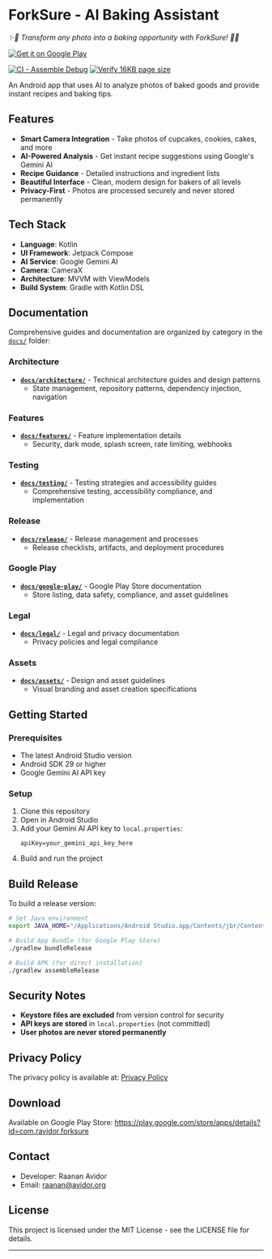 # ForkSure - AI Baking Assistant
*✨🧁 Transform any photo into a baking opportunity with ForkSure! 🧁✨*

[![Get it on Google Play](https://img.shields.io/badge/Get%20it%20on-Google%20Play-414141?style=for-the-badge&logo=google-play&logoColor=white)](https://play.google.com/store/apps/details?id=com.ravidor.forksure)

[![CI - Assemble Debug](https://github.com/ravidorr/ForkSure/actions/workflows/ci-build.yml/badge.svg?branch=main)](https://github.com/ravidorr/ForkSure/actions/workflows/ci-build.yml)
[![Verify 16KB page size](https://github.com/ravidorr/ForkSure/actions/workflows/verify-16kb.yml/badge.svg?branch=main)](https://github.com/ravidorr/ForkSure/actions/workflows/verify-16kb.yml)

An Android app that uses AI to analyze photos of baked goods and provide instant recipes and baking tips.

## Features

- **Smart Camera Integration** - Take photos of cupcakes, cookies, cakes, and more
- **AI-Powered Analysis** - Get instant recipe suggestions using Google's Gemini AI
- **Recipe Guidance** - Detailed instructions and ingredient lists
- **Beautiful Interface** - Clean, modern design for bakers of all levels
- **Privacy-First** - Photos are processed securely and never stored permanently

## Tech Stack

- **Language**: Kotlin
- **UI Framework**: Jetpack Compose
- **AI Service**: Google Gemini AI
- **Camera**: CameraX
- **Architecture**: MVVM with ViewModels
- **Build System**: Gradle with Kotlin DSL

## Documentation

Comprehensive guides and documentation are organized by category in the [`docs/`](docs/README.md) folder:

### Architecture
- **[`docs/architecture/`](docs/architecture/README.md)** - Technical architecture guides and design patterns
  - State management, repository patterns, dependency injection, navigation

### Features  
- **[`docs/features/`](docs/features/README.md)** - Feature implementation details
  - Security, dark mode, splash screen, rate limiting, webhooks

### Testing
- **[`docs/testing/`](docs/testing/README.md)** - Testing strategies and accessibility guides
  - Comprehensive testing, accessibility compliance, and implementation

### Release
- **[`docs/release/`](docs/release/README.md)** - Release management and processes
  - Release checklists, artifacts, and deployment procedures

### Google Play
- **[`docs/google-play/`](docs/google-play/README.md)** - Google Play Store documentation
  - Store listing, data safety, compliance, and asset guidelines

### Legal
- **[`docs/legal/`](docs/legal/README.md)** - Legal and privacy documentation  
  - Privacy policies and legal compliance

### Assets
- **[`docs/assets/`](docs/assets/README.md)** - Design and asset guidelines
  - Visual branding and asset creation specifications

## Getting Started

### Prerequisites
- The latest Android Studio version
- Android SDK 29 or higher
- Google Gemini AI API key

### Setup
1. Clone this repository
2. Open in Android Studio
3. Add your Gemini AI API key to `local.properties`:
   ```
   apiKey=your_gemini_api_key_here
   ```
4. Build and run the project

## Build Release

To build a release version:

```bash
# Set Java environment
export JAVA_HOME="/Applications/Android Studio.app/Contents/jbr/Contents/Home"

# Build App Bundle (for Google Play Store)
./gradlew bundleRelease

# Build APK (for direct installation)
./gradlew assembleRelease
```

## Security Notes

- **Keystore files are excluded** from version control for security
- **API keys are stored** in `local.properties` (not committed)
- **User photos are never stored permanently**

## Privacy Policy

The privacy policy is available at: [Privacy Policy](https://ravidor.github.io/ForkSure/)

## Download

Available on Google Play Store: https://play.google.com/store/apps/details?id=com.ravidor.forksure

## Contact

- Developer: Raanan Avidor
- Email: raanan@avidor.org

## License

This project is licensed under the MIT License - see the LICENSE file for details.

---
